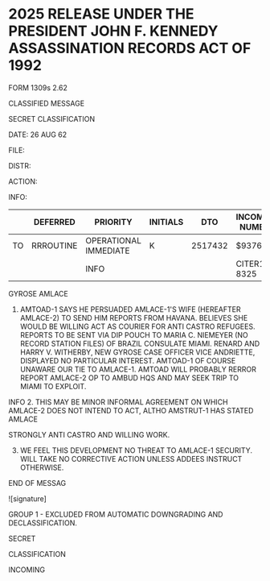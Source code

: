 # 2025 RELEASE UNDER THE PRESIDENT JOHN F. KENNEDY ASSASSINATION RECORDS ACT OF 1992

FORM
1309s
2.62

CLASSIFIED MESSAGE

SECRET
CLASSIFICATION

DATE: 26 AUG 62

FILE:

DISTR:

ACTION:

INFO:

|     | DEFERRED  | PRIORITY              | INITIALS | DTO     | INCOMING NUMBER |
| --- | --------- | --------------------- | -------- | ------- | --------------- |
| TO  | RRROUTINE | OPERATIONAL IMMEDIATE | K        | 2517432 | $9376           |
|     |           | INFO                  |          |         | CITER100 8325   |

GYROSE AMLACE

1.  AMTOAD-1 SAYS HE PERSUADED AMLACE-1'S WIFE (HEREAFTER AMLACE-2) TO SEND HIM REPORTS FROM HAVANA. BELIEVES SHE WOULD BE WILLING ACT AS COURIER FOR ANTI CASTRO REFUGEES. REPORTS TO BE SENT VIA DIP POUCH TO MARIA C. NIEMEYER (NO RECORD STATION FILES) OF BRAZIL CONSULATE MIAMI. RENARD AND HARRY V. WITHERBY, NEW GYROSE CASE OFFICER VICE ANDRIETTE, DISPLAYED NO PARTICULAR INTEREST. AMTOAD-1 OF COURSE UNAWARE OUR TIE TO AMLACE-1. AMTOAD WILL PROBABLY RERROR REPORT AMLACE-2 OP TO AMBUD HQS AND MAY SEEK TRIP TO MIAMI TO EXPLOIT.

INFO
2.  THIS MAY BE MINOR INFORMAL AGREEMENT ON WHICH AMLACE-2 DOES NOT INTEND TO ACT, ALTHO AMSTRUT-1 HAS STATED AMLACE

STRONGLY ANTI CASTRO AND WILLING WORK.

3.  WE FEEL THIS DEVELOPMENT NO THREAT TO AMLACE-1 SECURITY. WILL TAKE NO CORRECTIVE ACTION UNLESS ADDEES INSTRUCT OTHERWISE.

END OF MESSAG

![signature]

GROUP 1 - EXCLUDED FROM AUTOMATIC DOWNGRADING AND DECLASSIFICATION.

SECRET

CLASSIFICATION

INCOMING
